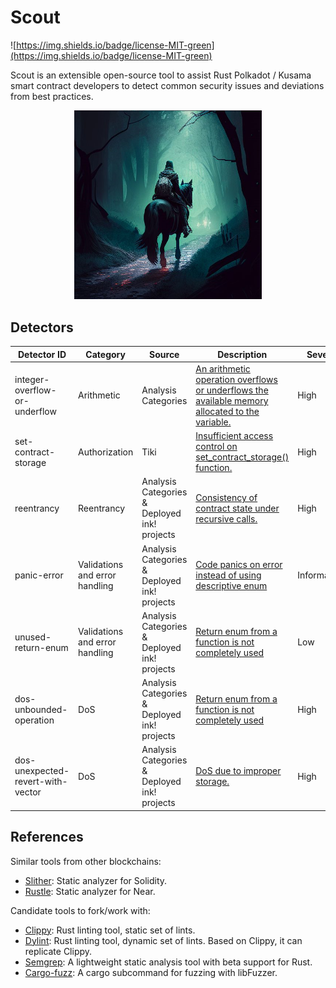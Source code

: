 # Scout

![https://img.shields.io/badge/license-MIT-green](https://img.shields.io/badge/license-MIT-green)

Scout is an extensible open-source tool to assist Rust Polkadot / Kusama smart contract developers to detect common security issues and deviations from best practices.

<p align="center">
  <img src="/assets/scout.png" alt="Scout in a Dark Forest" width="300" center  />
</p>

## Detectors

| Detector ID                   | Category                       | Source                                            | Description                                                                                                                                                                                        | Severity      | Reviewed   |
| ----------------------------- | ------------------------------ | ------------------------------------------------- | -------------------------------------------------------------------------------------------------------------------------------------------------------------------------------------------------- | ------------- | ---------- |
| integer-overflow-or-underflow | Arithmetic                     | Analysis Categories                          | [An arithmetic operation overflows or underflows the available memory allocated to the variable.](https://github.com/CoinFabrik/web3-grant/tree/main/vulnerabilities/examples/integer-overflow-or-underflow) | High          | Agus       |
| set-contract-storage          | Authorization                  | Tiki                                              | [Insufficient access control on set_contract_storage() function.](https://github.com/CoinFabrik/web3-grant/tree/main/vulnerabilities/examples/set-contract-storage)                                          | High          | Tiki, Turi |
| reentrancy                    | Reentrancy                     | Analysis Categories & Deployed ink! projects | [Consistency of contract state under recursive calls.](https://github.com/CoinFabrik/web3-grant/tree/main/vulnerabilities/examples/reentrancy)                                                               | High          | Tiki, Turi |
| panic-error                   | Validations and error handling | Analysis Categories & Deployed ink! projects | [Code panics on error instead of using descriptive enum](https://github.com/CoinFabrik/web3-grant/tree/main/vulnerabilities/examples/panic-error)                                                            | Informational | Agus       |
| unused-return-enum            | Validations and error handling | Analysis Categories & Deployed ink! projects | [Return enum from a function is not completely used](https://github.com/CoinFabrik/web3-grant/tree/main/vulnerabilities/examples/unused-return-enum)                                                         | Low           | Agus       |
| dos-unbounded-operation      | DoS                            | Analysis Categories & Deployed ink! projects | [Return enum from a function is not completely used](https://github.com/CoinFabrik/web3-grant/tree/main/vulnerabilities/examples/dos-unbounded-operation)                                                    | High          | Agus       |
| dos-unexpected-revert-with-vector         | DoS                            | Analysis Categories & Deployed ink! projects | [DoS due to improper storage.](https://github.com/CoinFabrik/web3-grant/tree/main/vulnerabilities/examples/dos-unexpected-revert-with-vector)                                                                                | High          | Tiki, Turi |

## References

Similar tools from other blockchains:

- [Slither](https://github.com/crytic/slither): Static analyzer for Solidity.
- [Rustle](https://github.com/blocksecteam/rustle): Static analyzer for Near.

Candidate tools to fork/work with:

- [Clippy](https://github.com/rust-lang/rust-clippy): Rust linting tool, static set of lints.
- [Dylint](https://github.com/trailofbits/dylint): Rust linting tool, dynamic set of lints. Based on Clippy, it can replicate Clippy.
- [Semgrep](https://github.com/returntocorp/semgrep): A lightweight static analysis tool with beta support for Rust.
- [Cargo-fuzz](https://github.com/rust-fuzz/cargo-fuzz): A cargo subcommand for fuzzing with libFuzzer.
